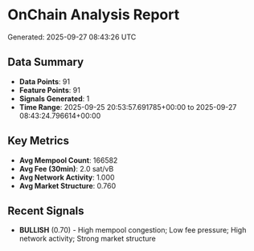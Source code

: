 # OnChain Analysis Report
Generated: 2025-09-27 08:43:26 UTC

## Data Summary
- **Data Points**: 91
- **Feature Points**: 91
- **Signals Generated**: 1
- **Time Range**: 2025-09-25 20:53:57.691785+00:00 to 2025-09-27 08:43:24.796614+00:00

## Key Metrics
- **Avg Mempool Count**: 166582
- **Avg Fee (30min)**: 2.0 sat/vB
- **Avg Network Activity**: 1.000
- **Avg Market Structure**: 0.760

## Recent Signals
- **BULLISH** (0.70) - High mempool congestion; Low fee pressure; High network activity; Strong market structure
